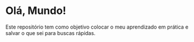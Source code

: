 # Olá, Mundo!

Este repositório tem como objetivo colocar o meu aprendizado em prática e salvar o que sei para buscas rápidas.

